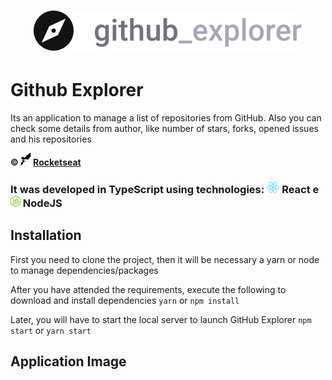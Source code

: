 <h1 align="center">
    <img alt="" title="" src="imgs/logo.svg">
</h1>

# Github Explorer

Its an application to manage a list of repositories from GitHub. Also you can check some details from author, like number of stars, forks, opened issues and his repositories

**&copy; <img src="imgs/rocketseat.svg" alt="rocketseat" height="20"> [Rocketseat](https://rocketseat.com.br/)**


<h3> It was developed in TypeScript using technologies: <img src="imgs/react.png" alt="react" height="18"> React e <img src="imgs/node.png" alt="node" height="18"> NodeJS



## Installation

First you need to clone the project, then it will be necessary a yarn or node to manage dependencies/packages

After you have attended the requirements, execute the following to download and install dependencies
```yarn```
or
```npm install```

Later, you will have to start the local server to launch GitHub Explorer
```npm start```
or
```yarn start```


## Application Image

<p align="center">
    <img alt="" title="" src="imgs/tela-lista-repositorios.png">
    <img alt="" title="" src="imgs/tela-repositorio-facebook.png">
</p>
